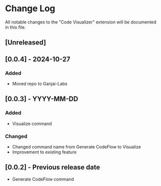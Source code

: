 # Change Log

All notable changes to the "Code Visualizer" extension will be documented in this file.

## [Unreleased]

## [0.0.4] - 2024-10-27
### Added
- Moved repo to Ganjai-Labs

## [0.0.3] - YYYY-MM-DD
### Added
- Visualize command

### Changed
- Changed command name from Generate CodeFlow to Visualize
- Improvement to existing feature





## [0.0.2] - Previous release date
- Generate CodeFlow command


